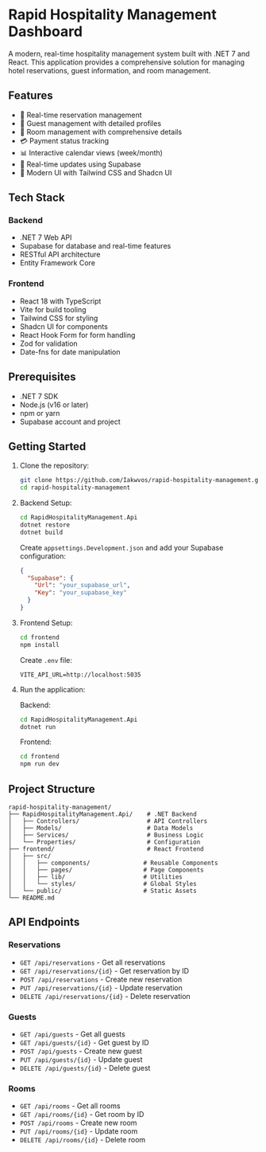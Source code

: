 # Rapid Hospitality Management Dashboard

A modern, real-time hospitality management system built with .NET 7 and React. This application provides a comprehensive solution for managing hotel reservations, guest information, and room management.

## Features

- 📅 Real-time reservation management
- 👥 Guest management with detailed profiles
- 🏨 Room management with comprehensive details
- 💳 Payment status tracking
- 📊 Interactive calendar views (week/month)
- 🔄 Real-time updates using Supabase
- 🎨 Modern UI with Tailwind CSS and Shadcn UI

## Tech Stack

### Backend
- .NET 7 Web API
- Supabase for database and real-time features
- RESTful API architecture
- Entity Framework Core

### Frontend
- React 18 with TypeScript
- Vite for build tooling
- Tailwind CSS for styling
- Shadcn UI for components
- React Hook Form for form handling
- Zod for validation
- Date-fns for date manipulation

## Prerequisites

- .NET 7 SDK
- Node.js (v16 or later)
- npm or yarn
- Supabase account and project

## Getting Started

1. Clone the repository:
   ```bash
   git clone https://github.com/Iakwvos/rapid-hospitality-management.git
   cd rapid-hospitality-management
   ```

2. Backend Setup:
   ```bash
   cd RapidHospitalityManagement.Api
   dotnet restore
   dotnet build
   ```

   Create `appsettings.Development.json` and add your Supabase configuration:
   ```json
   {
     "Supabase": {
       "Url": "your_supabase_url",
       "Key": "your_supabase_key"
     }
   }
   ```

3. Frontend Setup:
   ```bash
   cd frontend
   npm install
   ```

   Create `.env` file:
   ```env
   VITE_API_URL=http://localhost:5035
   ```

4. Run the application:

   Backend:
   ```bash
   cd RapidHospitalityManagement.Api
   dotnet run
   ```

   Frontend:
   ```bash
   cd frontend
   npm run dev
   ```

## Project Structure

```
rapid-hospitality-management/
├── RapidHospitalityManagement.Api/    # .NET Backend
│   ├── Controllers/                   # API Controllers
│   ├── Models/                        # Data Models
│   ├── Services/                      # Business Logic
│   └── Properties/                    # Configuration
├── frontend/                          # React Frontend
│   ├── src/
│   │   ├── components/               # Reusable Components
│   │   ├── pages/                    # Page Components
│   │   ├── lib/                      # Utilities
│   │   └── styles/                   # Global Styles
│   └── public/                       # Static Assets
└── README.md
```

## API Endpoints

### Reservations
- `GET /api/reservations` - Get all reservations
- `GET /api/reservations/{id}` - Get reservation by ID
- `POST /api/reservations` - Create new reservation
- `PUT /api/reservations/{id}` - Update reservation
- `DELETE /api/reservations/{id}` - Delete reservation

### Guests
- `GET /api/guests` - Get all guests
- `GET /api/guests/{id}` - Get guest by ID
- `POST /api/guests` - Create new guest
- `PUT /api/guests/{id}` - Update guest
- `DELETE /api/guests/{id}` - Delete guest

### Rooms
- `GET /api/rooms` - Get all rooms
- `GET /api/rooms/{id}` - Get room by ID
- `POST /api/rooms` - Create new room
- `PUT /api/rooms/{id}` - Update room
- `DELETE /api/rooms/{id}` - Delete room